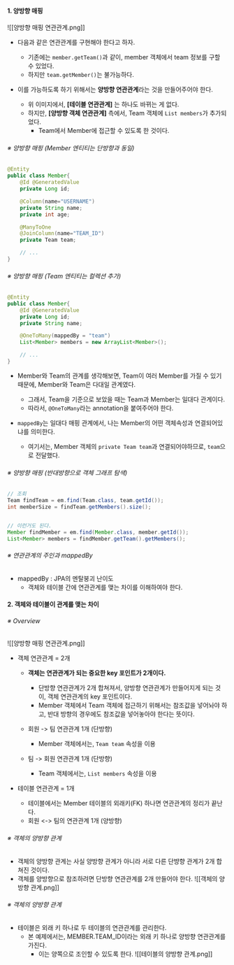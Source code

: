
#### 1. 양방향 매핑

![[양방향 매핑 연관관계.png]]
- 다음과 같은 연관관계를 구현해야 한다고 하자.
	- 기존에는 `member.getTeam()`과 같이, member 객체에서 team 정보를 구할 수 있었다.
	- 하지만 `team.getMember()`는 불가능하다.

- 이를 가능하도록 하기 위해서는 **양방향 연관관계**라는 것을 만들어주어야 한다.
	- 위 이미지에서, **[테이블 연관관계]** 는 하나도 바뀌는 게 없다.
	- 하지만, **[양방향 객체 연관관계]** 측에서, Team 객체에 `List members`가 추가되었다.
		- Team에서 Member에 접근할 수 있도록 한 것이다.

###### ※ 양방향 매핑 (Member 엔티티는 단방향과 동일)
```java
@Entity
public class Member{
	@Id @GeneratedValue
	private Long id;

	@Column(name="USERNAME")
	private String name;
	private int age;

	@ManyToOne
	@JoinColumn(name="TEAM_ID")
	private Team team;

	// ...
}
```

###### ※ 양방향 매핑 (Team 엔티티는 컬렉션 추가)
```java
@Entity
public class Member{
	@Id @GeneratedValue
	private Long id;
	private String name;

	@OneToMany(mappedBy = "team")
	List<Member> members = new ArrayList<Member>();

	// ...
}
```
- Member와 Team의 관계를 생각해보면, Team이 여러 Member를 가질 수 있기 때문에, Member와 Team은 다대일 관계였다.
	- 그래서, Team을 기준으로 보았을 때는 Team과 Member는 일대다 관계이다.
	- 따라서, `@OneToMany`라는 annotation을 붙여주어야 한다.

- `mappedBy`는 일대다 매핑 관계에서, 나는 Member의 어떤 객체속성과 연결되어있냐를 의미한다.
	- 여기서는, Member 객체의 `private Team team`과 연결되어야하므로, `team`으로 전달했다.

###### ※  양방향 매핑 (반대방향으로 객체 그래프 탐색)
```java
// 조회
Team findTeam = em.find(Team.class, team.getId());
int memberSize = findTeam.getMembers().size();


// 이런거도 된다.
Member findMember = em.find(Member.class, member.getId());
List<Member> members = findMember.getTeam().getMembers();
```

###### ※ 연관관계의 주인과 mappedBy
- mappedBy : JPA의 멘탈붕괴 난이도
	- 객체와 테이블 간에 연관관계를 맺는 차이를 이해하여야 한다.


#### 2. 객체와 테이블이 관계를 맺는 차이

###### ※ Overview

![[양방향 매핑 연관관계.png]]

- 객체 연관관계 = 2개
	- **객체는 연관관계가 되는 중요한 key 포인트가 2개이다.**
		- 단방향 연관관계가 2개 합쳐져서, 양방향 연관관계가 만들어지게 되는 것이, 객체 연관관계의 key 포인트이다.
		- Member 객체에서 Team 객체에 접근하기 위해서는 참조값을 넣어놔야 하고, 반대 방향의 경우에도 참조값을 넣어놓아야 한다는 뜻이다.

	- 회원 -> 팀 연관관계 1개 (단방향)
		- Member 객체에서는, `Team team` 속성을 이용

	- 팀 -> 회원 연관관계 1개 (단방향)
		- Team 객체에서는, `List members` 속성을 이용

 - 테이블 연관관계 = 1개
	 - 테이블에서는 Member 테이블의 외래키(FK) 하나면 연관관계의 정리가 끝난다.
	 - 회원 <-> 팀의 연관관계 1개 (양방향)

###### ※ 객체의 양방향 관계 
- 객체의 양방향 관계는 사실 양방향 관계가 아니라 서로 다른 단뱡향 관계가 2개 합쳐진 것이다. 
- 객체를 양방향으로 참조하려면 단방향 연관관계를 2개 만들어야 한다.
![[객체의 양방향 관계.png]]

###### ※ 객체의 양방향 관계 
- 테이블은 외래 키 하나로 두 테이블의 연관관계를 관리한다.
	- 본 예제에서는, MEMBER.TEAM_ID이라는 외래 키 하나로 양방향 연관관계를 가진다.
		- 이는 양쪽으로 조인할 수 있도록 한다.
![[테이블의 양방향 관계.png]]